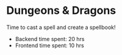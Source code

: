 # Dungeons & Dragons

Time to cast a spell and create a spellbook!

- Backend time spent: 20 hrs
- Frontend time spent: 10 hrs
